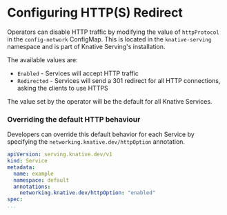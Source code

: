 # Configuring HTTP(S) Redirect

Operators can disable HTTP traffic by modifying the value of `httpProtocol` in the `config-network` ConfigMap. This is located in the `knative-serving` namespace and is part of Knative Serving's installation. 

The available values are:

- `Enabled` - Services will accept HTTP traffic
- `Redirected` - Services will send a 301 redirect for all HTTP connections, asking the clients to use HTTPS


The value set by the operator will be the default for all Knative Services.

### Overriding the default HTTP behaviour

Developers can override this default behavior for each Service by specifying the `networking.knative.dev/httpOption` annotation.

```yaml
apiVersion: serving.knative.dev/v1
kind: Service
metadata:
  name: example
  namespace: default
  annotations:
    networking.knative.dev/httpOption: "enabled"
spec:
...
```
